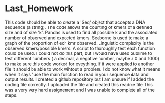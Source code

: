 # Last_Homework

 This code should be able to create a 'Seq' object that accepts a DNA sequence (a string).
 The code allows the counting of kmers of a defined size and of size 'k'.
 Pandas is used to find all possible k and the associated number of observed and expected kmers.
 Seaborne is used to make a graph of the proportion of ech kmr observed.
 Linguistic complexity is the observed kmers/possible kmers.
 A script to thoroughly test each function could be used. I could not do this part, 
 but I would have used Sublime to test different numbers ( a decimal, a negative number, maybe a 0 and 1000) to make
 sure this code worked for eveything. If it were applied to another file it should be able to work wihtout a problem.
 I do not know what it means when it says "use the main function to read in your sequence data and output results.
 I created a github repository but I am unsure if I added the coding file correctly. I uploaded the file and created this readme file
 This was a very very hard assignement and I was unable to complete all of the steps.
